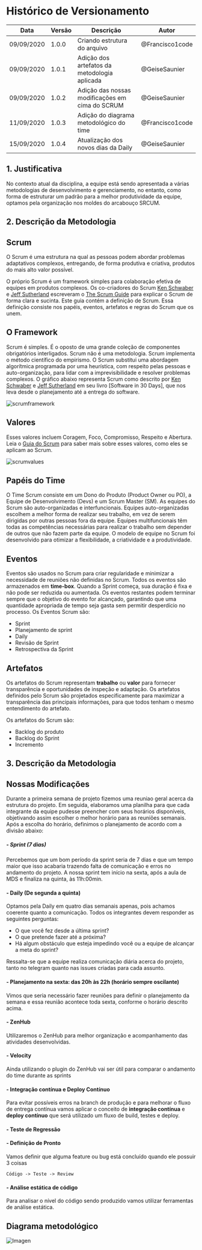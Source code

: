 # Histórico de Versionamento
Data|Versão|Descrição|Autor
-|-|-|-
|09/09/2020 |1.0.0 |Criando estrutura do arquivo | @Francisco1code|
09/09/2020|1.0.1|Adição dos artefatos da metodologia aplicada | @GeiseSaunier
09/09/2020|1.0.2|Adição das nossas modificações em cima do SCRUM | @GeiseSaunier
11/09/2020 |1.0.3|Adição do diagrama metodológico do time | @Francisco1code |
15/09/2020 |1.0.4|Atualização dos novos dias da Daily | @GeiseSaunier |



## 1. Justificativa 

No contexto atual da disciplina, a equipe está sendo apresentada a várias metodologias de desenvolvimento e gerenciamento, no entanto, como forma de estruturar um padrão para a melhor produtividade da equipe, optamos pela organização nos moldes do arcabouço SRCUM. 

## 2. Descrição da Metodologia

## Scrum

O Scrum é uma estrutura na qual as pessoas podem abordar problemas adaptativos complexos, entregando, de forma produtiva e criativa, produtos do mais alto valor possível.

O próprio Scrum é um framework simples para colaboração efetiva de equipes em produtos complexos. Os co-criadores do Scrum [Ken Schwaber]() e [Jeff Sutherland]() escreveram o [The Scrum Guide]() para explicar o Scrum de forma clara e sucinta. Este guia contém a definição de Scrum. Essa definição consiste nos papéis, eventos, artefatos e regras do Scrum que os unem.

## O Framework

Scrum é simples. É o oposto de uma grande coleção de componentes obrigatórios interligados. Scrum não é uma metodologia. Scrum implementa o método científico do empirismo. O Scrum substitui uma abordagem algorítmica programada por uma heurística, com respeito pelas pessoas e auto-organização, para lidar com a imprevisibilidade e resolver problemas complexos. O gráfico abaixo representa Scrum como descrito por [Ken Schwaber]() e [Jeff Sutherland]() em seu livro [Software in 30 Days], que nos leva desde o planejamento até a entrega do software.

![scrumframework](https://user-images.githubusercontent.com/18387694/44786444-87524900-ab6a-11e8-92f3-6a2df532e5d3.png)

## Valores
Esses valores incluem Coragem, Foco, Compromisso, Respeito e Abertura. Leia o [Guia do Scrum]() para saber mais sobre esses valores, como eles se aplicam ao Scrum.

![scrumvalues](https://user-images.githubusercontent.com/18387694/44786604-08114500-ab6b-11e8-93de-897a64953dc6.png)

## Papéis do Time

O Time Scrum consiste em um Dono do Produto (Product Owner ou PO), a Equipe de Desenvolvimento (Devs) e um Scrum Master (SM). As equipes do Scrum são auto-organizadas e interfuncionais. Equipes auto-organizadas escolhem a melhor forma de realizar seu trabalho, em vez de serem dirigidas por outras pessoas fora da equipe. Equipes multifuncionais têm todas as competências necessárias para realizar o trabalho sem depender de outros que não fazem parte da equipe. O modelo de equipe no Scrum foi desenvolvido para otimizar a flexibilidade, a criatividade e a produtividade.

## Eventos

Eventos são usados ​​no Scrum para criar regularidade e minimizar a necessidade de reuniões não definidas no Scrum. Todos os eventos são armazenados em **time-box**. Quando a Sprint começa, sua duração é fixa e não pode ser reduzida ou aumentada. Os eventos restantes podem terminar sempre que o objetivo do evento for alcançado, garantindo que uma quantidade apropriada de tempo seja gasta sem permitir desperdício no processo. Os Eventos Scrum são:

- Sprint
- Planejamento de sprint
- Daily
- Revisão de Sprint
- Retrospectiva da Sprint


## Artefatos

Os artefatos do Scrum representam **trabalho** ou **valor** para fornecer transparência e oportunidades de inspeção e adaptação. Os artefatos definidos pelo Scrum são projetados especificamente para maximizar a transparência das principais informações, para que todos tenham o mesmo entendimento do artefato.

Os artefatos do Scrum são:

- Backlog do produto
- Backlog do Sprint
- Incremento

## 3. Descrição da Metodologia

## Nossas Modificações

Durante a primeira semana de projeto fizemos uma reuniao geral acerca da estrutura do projeto. Em seguida, elaboramos uma planilha para que cada integrante da equipe pudesse preencher com seus horários disponíveis, objetivando assim escolher o melhor horário para as reuniões semanais. Após a escolha do horário, definimos o planejamento de acordo com a divisão abaixo:

##### - Sprint (7 dias)

Percebemos que um bom período da sprint seria de 7 dias e que um tempo maior que isso acabaria trazendo falta de comunicação e erros no andamento do projeto. A nossa sprint tem início na sexta, após a aula de MDS e finaliza na quinta, às 11h:00min.

#### - Daily (De segunda a quinta)

Optamos pela Daily em quatro dias semanais apenas, pois achamos coerente quanto a comunicação. Todos os integrantes devem responder as seguintes perguntas:
- O que você fez desde a última sprint?
- O que pretende fazer até a próxima?
- Há algum obstáculo que esteja impedindo você ou a equipe de alcançar a meta do sprint?

Ressalta-se que a equipe realiza comunicação diária acerca do projeto, tanto no telegram quanto nas issues criadas para cada assunto.

#### - Planejamento na sexta: das 20h às 22h (horário sempre oscilante)

Vimos que seria necessário fazer reuniões para definir o planejamento da semana e essa reunião acontece toda sexta, conforme o horário descrito acima. 

#### - ZenHub

Utilizaremos o ZenHub para melhor organização e acompanhamento das atividades desenvolvidas.

#### - Velocity

Ainda utilizando o plugin do ZenHub vai ser útil para comparar o andamento do time durante as sprints

#### - Integração contínua e Deploy Contínuo

Para evitar possíveis erros na branch de produção e para melhorar o fluxo de entrega contínua vamos aplicar o conceito de **integração contínua** e **deploy contínuo** que será utilizado um fluxo de build, testes e deploy.

#### - Teste de Regressão

#### - Definição de Pronto

Vamos definir que alguma feature ou bug está concluído quando ele possuir 3 coisas
```
Código -> Teste -> Review
```
#### - Análise estática de código

Para analisar o nível do código sendo produzido vamos utilizar ferramentas de análise estática.

## Diagrama metodológico

![Imagen](https://raw.githubusercontent.com/fga-eps-mds/2020-1-Ziguen/develop/docs/diagramas/diagrama_metodologia.png)
